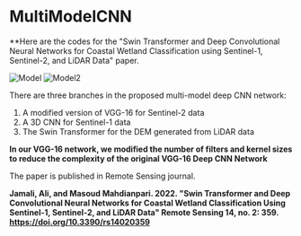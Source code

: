 # MultiModelCNN

**Here are the codes for the "Swin Transformer and Deep Convolutional Neural Networks for Coastal Wetland Classification using Sentinel-1, Sentinel-2, and LiDAR Data" paper.

![Model](https://user-images.githubusercontent.com/22929034/174426194-ce4acb69-635d-41d3-8c37-ad85bed46645.png)
![Model2](https://user-images.githubusercontent.com/22929034/174426196-dfeb1ef0-f6a6-410b-be1d-4b4c00306821.png)


There are three branches in the proposed multi-model deep CNN network:
1. A modified version of VGG-16 for Sentinel-2 data
2. A 3D CNN for Sentinel-1 data
3. The Swin Transformer for the DEM generated from LiDAR data


**In our VGG-16 network, we modified the number of filters and kernel sizes to reduce the complexity of the original VGG-16 Deep CNN Network**


The paper is published in Remote Sensing journal.

**Jamali, Ali, and Masoud Mahdianpari. 2022. "Swin Transformer and Deep Convolutional Neural Networks for Coastal Wetland Classification Using Sentinel-1, Sentinel-2, and LiDAR Data" Remote Sensing 14, no. 2: 359. https://doi.org/10.3390/rs14020359**
 
